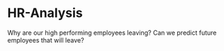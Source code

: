 # HR-Analysis

Why are our high performing employees leaving? Can we predict future employees that will leave?
